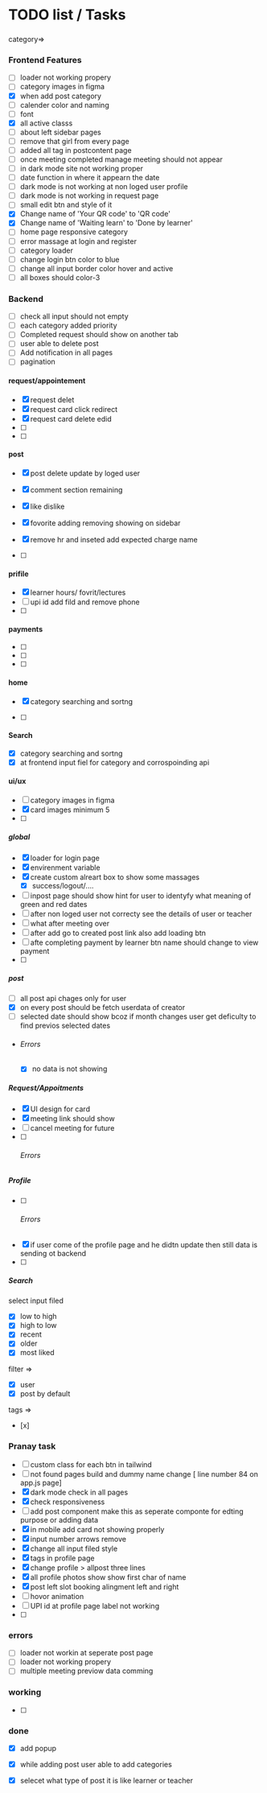 # TODO list / Tasks
### 

category=>

### Frontend Features
- [ ] loader not working propery
- [ ] category images in figma
- [x] when add post category 
- [ ] calender color and naming 
- [ ] font 
- [x] all active classs
- [ ] about left sidebar pages
- [ ] remove that girl from every page
- [ ] added all tag in postcontent page
- [ ] once meeting completed manage meeting should not appear
- [ ] in dark mode site not working proper
- [ ] date function in where it appearn the date
- [ ] dark mode is not working at non loged user profile
- [ ] dark mode is not working in request page
- [ ] small edit btn and style of it
- [x] Change name of 'Your QR code' to 'QR code'
- [x] Change name of 'Waiting learn' to 'Done by learner'
- [ ] home page responsive category 
- [ ] error massage at login and register
- [ ] category loader
- [ ] change login btn color to blue
- [ ] change all input border color hover and active
- [ ] all boxes should color-3
### Backend 
- [ ] check all input should not empty
- [ ] each category added priority
- [ ] Completed request should show on another tab
- [ ] user able to delete post
- [ ] Add notification in all pages
- [ ] pagination

#### request/appointement
- [x] request delet
- [x] request card click redirect
- [x] request card delete edid 
- [ ] 
- [ ] 
#### post
- [x] post delete update by loged user
- [x] comment section remaining
- [x] like dislike
- [x] fovorite adding removing showing on sidebar

- [x] remove hr and inseted add expected charge name
- [ ] 
#### prifile
- [x] learner hours/ fovrit/lectures
- [ ] upi id add fild and remove phone
- [ ] 
#### payments
- [ ] 
- [ ] 
- [ ] 
#### home

- [x] category searching and sortng

- [ ]
#### Search
- [x] category searching and sortng
- [x] at frontend input fiel for category and corrospoinding  api
#### ui/ux
- [ ] category images in figma
- [x] card images minimum 5
- [ ] 

##### global
- [x] loader for login page
- [x] envirenment variable
- [x] create custom alreart box to show some massages
  - [x] success/logout/....
- [ ] inpost page should show hint for user to identyfy what meaning of green and red dates
- [ ] after non loged user not correcty see the details of user or teacher
- [ ] what after meeting over
- [ ] after add go to created post link also add loading btn
- [ ] afte completing payment by learner btn name should change to view payment
- [ ]
##### post
- [ ] all post api chages only for user
- [x] on every post should be fetch userdata of creator
- [ ] selected date should show bcoz if month changes user get deficulty to find previos selected dates
- ###### Errors
  - [x] no data is not showing
##### Request/Appoitments
- [x] UI design for card
- [x] meeting link should show
- [ ] cancel meeting for future
- [ ] ###### Errors

##### Profile
- [ ] ###### Errors
- [x] if user come of the profile page and he didtn update then still data is sending ot backend
- [ ] 
##### Search
select input filed 
- [x] low to high 
- [x] high to low
- [x] recent
- [x] older
- [x] most liked

filter => 
- [x] user
- [x] post by default

tags =>
- [x]
### Pranay task
- [ ] custom class for each btn in tailwind
- [ ] not found pages build and dummy name change [ line number 84 on app.js page]
- [x] dark mode check in all pages 
- [x] check responsiveness
- [ ] add post component make this as seperate componte for edting purpose or adding data
- [x] in mobile add card not showing properly
- [x] input number arrows remove
- [x] change all input filed style 
- [x] tags in profile page
- [x] change profile > allpost  three lines
- [x] all profile photos show show first char of name
- [x] post left slot booking alingment left and right
- [ ] hovor animation
- [ ] UPI id at profile page label not working 
- [ ]

### errors
- [ ] loader not workin at seperate post page
- [ ] loader not working propery
- [ ] multiple meeting previow data comming 

### working
- [ ] 
### done
- [x] add popup
- [x] while adding post user able to add categories
- [x] selecet what type of post it is like learner or teacher


